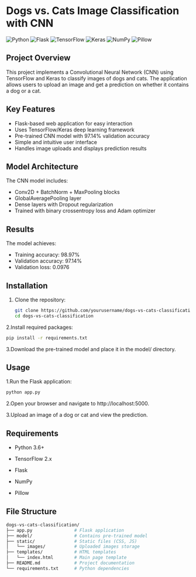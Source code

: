 # Dogs vs. Cats Image Classification with CNN

![Python](https://img.shields.io/badge/python-3.7+-blue.svg)
![Flask](https://img.shields.io/badge/flask-2.0+-%23000.svg?logo=flask)
![TensorFlow](https://img.shields.io/badge/TensorFlow-2.x-FF6F00.svg?logo=tensorflow)
![Keras](https://img.shields.io/badge/Keras-%23D00000.svg?logo=Keras&logoColor=white)
![NumPy](https://img.shields.io/badge/numpy-%23013243.svg?logo=numpy&logoColor=white)
![Pillow](https://img.shields.io/badge/Pillow-9.0+-blue.svg?logo=python&logoColor=white)

## Project Overview

This project implements a Convolutional Neural Network (CNN) using TensorFlow and Keras to classify images of dogs and cats. The application allows users to upload an image and get a prediction on whether it contains a dog or a cat.

## Key Features

- Flask-based web application for easy interaction
- Uses TensorFlow/Keras deep learning framework
- Pre-trained CNN model with 97.14% validation accuracy
- Simple and intuitive user interface
- Handles image uploads and displays prediction results

## Model Architecture

The CNN model includes:
- Conv2D + BatchNorm + MaxPooling blocks
- GlobalAveragePooling layer
- Dense layers with Dropout regularization
- Trained with binary crossentropy loss and Adam optimizer

## Results

The model achieves:
- Training accuracy: 98.97%
- Validation accuracy: 97.14%
- Validation loss: 0.0976

## Installation

1. Clone the repository:
   ```bash
   git clone https://github.com/yourusername/dogs-vs-cats-classification.git
   cd dogs-vs-cats-classification
   ```
2.Install required packages:
  ```bash
  pip install -r requirements.txt
  ```
3.Download the pre-trained model and place it in the model/ directory.
## Usage
1.Run the Flask application:
  ```bash
  python app.py
  ```
2.Open your browser and navigate to http://localhost:5000.

3.Upload an image of a dog or cat and view the prediction.
## Requirements

- Python 3.6+

- TensorFlow 2.x

- Flask

- NumPy

- Pillow

## File Structure
  ```bash
  dogs-vs-cats-classification/
├── app.py                # Flask application
├── model/                # Contains pre-trained model
├── static/               # Static files (CSS, JS)
│   └── images/           # Uploaded images storage
├── templates/            # HTML templates
│   └── index.html        # Main page template
├── README.md             # Project documentation
└── requirements.txt      # Python dependencies
```
